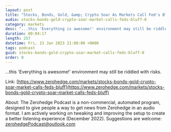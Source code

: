 ```yaml
---
layout: post
title: "Stocks, Bonds, Gold, &amp; Crypto Soar As Markets Call Fed's Bluff"
audio: stocks-bonds-gold-crypto-soar-market-calls-feds-bluff-0
category: markets
desc: "...this 'Everything is awesome!' environment may still be riddled with risks."
duration: 00:04:17
length: 257
datetime: Fri, 13 Jan 2023 21:00:00 +0000
tags: podcast
guid: stocks-bonds-gold-crypto-soar-market-calls-feds-bluff-0
order: 0
---
```

...this 'Everything is awesome!' environment may still be riddled with risks.

Link: [https://www.zerohedge.com/markets/stocks-bonds-gold-crypto-soar-market-calls-feds-bluff](https://www.zerohedge.com/markets/stocks-bonds-gold-crypto-soar-market-calls-feds-bluff)

About: The Zerohedge Podcast is a non-commercial, automated program, designed to give people a way to get news from Zerohedge in an audio format.  I am actively working on tweaking and improving the setup to create a better listening experience (December 2022).  Suggestions are welcome: [zerohedgePodcast@outlook.com](mailto:zerohedgePodcast@outlook.com)